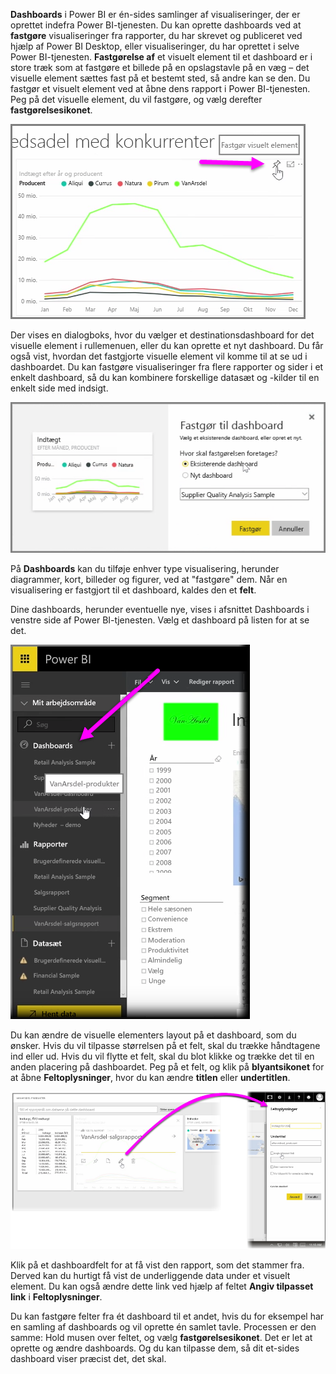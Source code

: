 **Dashboards** i Power BI er én-sides samlinger af visualiseringer, der er oprettet indefra Power BI-tjenesten. Du kan oprette dashboards ved at **fastgøre** visualiseringer fra rapporter, du har skrevet og publiceret ved hjælp af Power BI Desktop, eller visualiseringer, du har oprettet i selve Power BI-tjenesten. **Fastgørelse af** et visuelt element til et dashboard er i store træk som at fastgøre et billede på en opslagstavle på en væg – det visuelle element sættes fast på et bestemt sted, så andre kan se den. Du fastgør et visuelt element ved at åbne dens rapport i Power BI-tjenesten. Peg på det visuelle element, du vil fastgøre, og vælg derefter **fastgørelsesikonet**.

![](media/4-2-create-configure-dashboards/4-2_1.png)

Der vises en dialogboks, hvor du vælger et destinationsdashboard for det visuelle element i rullemenuen, eller du kan oprette et nyt dashboard. Du får også vist, hvordan det fastgjorte visuelle element vil komme til at se ud i dashboardet. Du kan fastgøre visualiseringer fra flere rapporter og sider i et enkelt dashboard, så du kan kombinere forskellige datasæt og -kilder til en enkelt side med indsigt.

![](media/4-2-create-configure-dashboards/4-2_2.png)

På **Dashboards** kan du tilføje enhver type visualisering, herunder diagrammer, kort, billeder og figurer, ved at "fastgøre" dem. Når en visualisering er fastgjort til et dashboard, kaldes den et **felt**.

Dine dashboards, herunder eventuelle nye, vises i afsnittet Dashboards i venstre side af Power BI-tjenesten. Vælg et dashboard på listen for at se det.

![](media/4-2-create-configure-dashboards/4-2_3.png)

Du kan ændre de visuelle elementers layout på et dashboard, som du ønsker. Hvis du vil tilpasse størrelsen på et felt, skal du trække håndtagene ind eller ud. Hvis du vil flytte et felt, skal du blot klikke og trække det til en anden placering på dashboardet. Peg på et felt, og klik på **blyantsikonet** for at åbne **Feltoplysninger**, hvor du kan ændre **titlen** eller **undertitlen**.

![](media/4-2-create-configure-dashboards/4-2_4.png)

Klik på et dashboardfelt for at få vist den rapport, som det stammer fra. Derved kan du hurtigt få vist de underliggende data under et visuelt element. Du kan også ændre dette link ved hjælp af feltet **Angiv tilpasset link** i **Feltoplysninger**.

Du kan fastgøre felter fra ét dashboard til et andet, hvis du for eksempel har en samling af dashboards og vil oprette én samlet tavle. Processen er den samme: Hold musen over feltet, og vælg **fastgørelsesikonet**. Det er let at oprette og ændre dashboards. Og du kan tilpasse dem, så dit et-sides dashboard viser præcist det, det skal.

